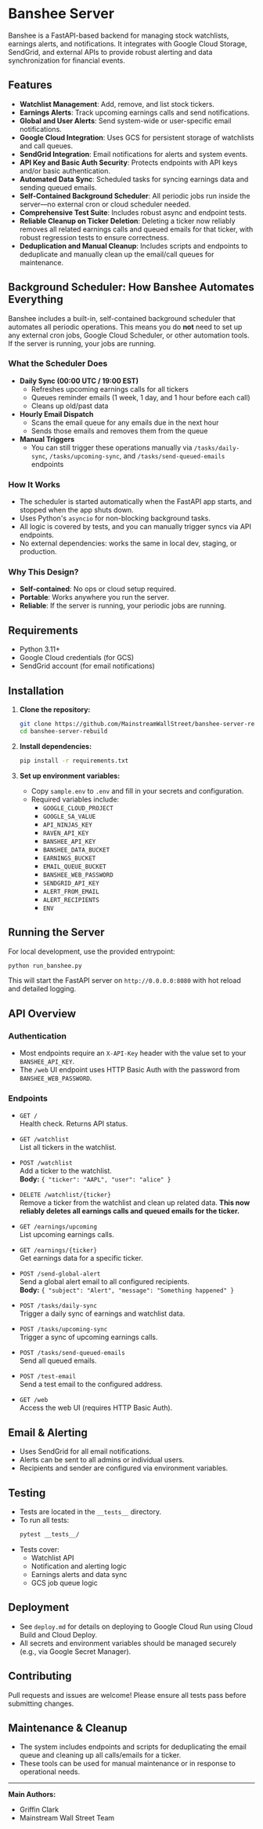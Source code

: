 # Banshee Server

Banshee is a FastAPI-based backend for managing stock watchlists, earnings alerts, and notifications. It integrates with Google Cloud Storage, SendGrid, and external APIs to provide robust alerting and data synchronization for financial events.

## Features

- **Watchlist Management**: Add, remove, and list stock tickers.
- **Earnings Alerts**: Track upcoming earnings calls and send notifications.
- **Global and User Alerts**: Send system-wide or user-specific email notifications.
- **Google Cloud Integration**: Uses GCS for persistent storage of watchlists and call queues.
- **SendGrid Integration**: Email notifications for alerts and system events.
- **API Key and Basic Auth Security**: Protects endpoints with API keys and/or basic authentication.
- **Automated Data Sync**: Scheduled tasks for syncing earnings data and sending queued emails.
- **Self-Contained Background Scheduler**: All periodic jobs run inside the server—no external cron or cloud scheduler needed.
- **Comprehensive Test Suite**: Includes robust async and endpoint tests.
- **Reliable Cleanup on Ticker Deletion**: Deleting a ticker now reliably removes all related earnings calls and queued emails for that ticker, with robust regression tests to ensure correctness.
- **Deduplication and Manual Cleanup**: Includes scripts and endpoints to deduplicate and manually clean up the email/call queues for maintenance.

## Background Scheduler: How Banshee Automates Everything

Banshee includes a built-in, self-contained background scheduler that automates all periodic operations. This means you do **not** need to set up any external cron jobs, Google Cloud Scheduler, or other automation tools. If the server is running, your jobs are running.

### What the Scheduler Does

- **Daily Sync (00:00 UTC / 19:00 EST)**
  - Refreshes upcoming earnings calls for all tickers
  - Queues reminder emails (1 week, 1 day, and 1 hour before each call)
  - Cleans up old/past data
- **Hourly Email Dispatch**
  - Scans the email queue for any emails due in the next hour
  - Sends those emails and removes them from the queue
- **Manual Triggers**
  - You can still trigger these operations manually via `/tasks/daily-sync`, `/tasks/upcoming-sync`, and `/tasks/send-queued-emails` endpoints

### How It Works

- The scheduler is started automatically when the FastAPI app starts, and stopped when the app shuts down.
- Uses Python's `asyncio` for non-blocking background tasks.
- All logic is covered by tests, and you can manually trigger syncs via API endpoints.
- No external dependencies: works the same in local dev, staging, or production.

### Why This Design?

- **Self-contained**: No ops or cloud setup required.
- **Portable**: Works anywhere you run the server.
- **Reliable**: If the server is running, your periodic jobs are running.

## Requirements

- Python 3.11+
- Google Cloud credentials (for GCS)
- SendGrid account (for email notifications)

## Installation

1. **Clone the repository:**
   ```sh
   git clone https://github.com/MainstreamWallStreet/banshee-server-rebuild.git
   cd banshee-server-rebuild
   ```

2. **Install dependencies:**
   ```sh
   pip install -r requirements.txt
   ```

3. **Set up environment variables:**
   - Copy `sample.env` to `.env` and fill in your secrets and configuration.
   - Required variables include:
     - `GOOGLE_CLOUD_PROJECT`
     - `GOOGLE_SA_VALUE`
     - `API_NINJAS_KEY`
     - `RAVEN_API_KEY`
     - `BANSHEE_API_KEY`
     - `BANSHEE_DATA_BUCKET`
     - `EARNINGS_BUCKET`
     - `EMAIL_QUEUE_BUCKET`
     - `BANSHEE_WEB_PASSWORD`
     - `SENDGRID_API_KEY`
     - `ALERT_FROM_EMAIL`
     - `ALERT_RECIPIENTS`
     - `ENV`

## Running the Server

For local development, use the provided entrypoint:

```sh
python run_banshee.py
```

This will start the FastAPI server on `http://0.0.0.0:8080` with hot reload and detailed logging.

## API Overview

### Authentication

- Most endpoints require an `X-API-Key` header with the value set to your `BANSHEE_API_KEY`.
- The `/web` UI endpoint uses HTTP Basic Auth with the password from `BANSHEE_WEB_PASSWORD`.

### Endpoints

- `GET /`  
  Health check. Returns API status.

- `GET /watchlist`  
  List all tickers in the watchlist.

- `POST /watchlist`  
  Add a ticker to the watchlist.  
  **Body:** `{ "ticker": "AAPL", "user": "alice" }`

- `DELETE /watchlist/{ticker}`  
  Remove a ticker from the watchlist and clean up related data. **This now reliably deletes all earnings calls and queued emails for the ticker.**

- `GET /earnings/upcoming`  
  List upcoming earnings calls.

- `GET /earnings/{ticker}`  
  Get earnings data for a specific ticker.

- `POST /send-global-alert`  
  Send a global alert email to all configured recipients.  
  **Body:** `{ "subject": "Alert", "message": "Something happened" }`

- `POST /tasks/daily-sync`  
  Trigger a daily sync of earnings and watchlist data.

- `POST /tasks/upcoming-sync`  
  Trigger a sync of upcoming earnings calls.

- `POST /tasks/send-queued-emails`  
  Send all queued emails.

- `POST /test-email`  
  Send a test email to the configured address.

- `GET /web`  
  Access the web UI (requires HTTP Basic Auth).

## Email & Alerting

- Uses SendGrid for all email notifications.
- Alerts can be sent to all admins or individual users.
- Recipients and sender are configured via environment variables.

## Testing

- Tests are located in the `__tests__` directory.
- To run all tests:
  ```sh
  pytest __tests__/
  ```
- Tests cover:
  - Watchlist API
  - Notification and alerting logic
  - Earnings alerts and data sync
  - GCS job queue logic

## Deployment

- See `deploy.md` for details on deploying to Google Cloud Run using Cloud Build and Cloud Deploy.
- All secrets and environment variables should be managed securely (e.g., via Google Secret Manager).

## Contributing

Pull requests and issues are welcome! Please ensure all tests pass before submitting changes.

## Maintenance & Cleanup

- The system includes endpoints and scripts for deduplicating the email queue and cleaning up all calls/emails for a ticker.
- These tools can be used for manual maintenance or in response to operational needs.

---

**Main Authors:**  
- Griffin Clark  
- Mainstream Wall Street Team 